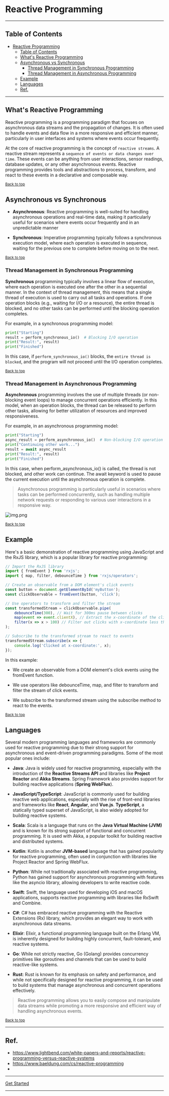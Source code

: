 # Reactive Programming

---

## Table of Contents
<!-- TOC -->
* [Reactive Programming](#reactive-programming)
  * [Table of Contents](#table-of-contents)
  * [What's Reactive Programming](#whats-reactive-programming)
  * [Asynchronous vs Synchronous](#asynchronous-vs-synchronous)
    * [Thread Management in Synchronous Programming](#thread-management-in-synchronous-programming)
    * [Thread Management in Asynchronous Programming](#thread-management-in-asynchronous-programming)
  * [Example](#example)
  * [Languages](#languages)
  * [Ref.](#ref)
<!-- TOC -->

---


## What's Reactive Programming


Reactive programming is a programming paradigm that focuses on asynchronous data streams and the propagation of changes. It is often used to handle events and data flow in a more responsive and efficient manner, particularly in user interfaces and systems where events occur frequently.

At the core of reactive programming is the concept of `reactive streams`. A reactive stream represents a `sequence of events or data changes over time`. These events can be anything from user interactions, sensor readings, database updates, or any other asynchronous events. Reactive programming provides tools and abstractions to process, transform, and react to these events in a declarative and composable way.

<sub>[Back to top](#table-of-contents)</sub>


## Asynchronous vs Synchronous

- **Asynchronous**: Reactive programming is well-suited for handling asynchronous operations and real-time data, making it particularly useful for scenarios where events occur frequently and in an unpredictable manner

- **Synchronous**: Imperative programming typically follows a synchronous execution model, where each operation is executed in sequence, waiting for the previous one to complete before moving on to the next.

<sub>[Back to top](#table-of-contents)</sub>


### Thread Management in Synchronous Programming
**Synchronous** programming typically involves a linear flow of execution, where each operation is executed one after the other in a sequential manner. In the context of thread management, this means that a single thread of execution is used to carry out all tasks and operations. If one operation blocks (e.g., waiting for I/O or a resource), the entire thread is blocked, and no other tasks can be performed until the blocking operation completes.

For example, in a synchronous programming model:

```python
print("Starting")
result = perform_synchronous_io()  # Blocking I/O operation
print("Result:", result)
print("Finished")
```

In this case, if `perform_synchronous_io()` blocks, the `entire thread is blocked`, and the program will not proceed until the I/O operation completes.

<sub>[Back to top](#table-of-contents)</sub>


### Thread Management in Asynchronous Programming
**Asynchronous** programming involves the use of multiple threads (or non-blocking event loops) to manage concurrent operations efficiently. In this model, when an operation blocks, the thread can be released to perform other tasks, allowing for better utilization of resources and improved responsiveness.

For example, in an asynchronous programming model:


```python
print("Starting")
async_result = perform_asynchronous_io()  # Non-blocking I/O operation
print("Continuing other work...")
result = await async_result
print("Result:", result)
print("Finished")
```

In this case, when perform_asynchronous_io() is called, the thread is not blocked, and other work can continue. The await keyword is used to pause the current execution until the asynchronous operation is complete.

>Asynchronous programming is particularly useful in scenarios where tasks can be performed concurrently, such as handling multiple network requests or responding to various user interactions in a responsive way.


![img.png](reactive-programming.png)

<sub>[Back to top](#table-of-contents)</sub>


## Example

Here's a basic demonstration of reactive programming using JavaScript and the RxJS library, which is a popular library for reactive programming:

```javascript
// Import the RxJS library
import { fromEvent } from 'rxjs';
import { map, filter, debounceTime } from 'rxjs/operators';

// Create an observable from a DOM element's click events
const button = document.getElementById('myButton');
const clickObservable = fromEvent(button, 'click');

// Use operators to transform and filter the stream
const transformedStream = clickObservable.pipe(
    debounceTime(300), // Wait for 300ms pause between clicks
    map(event => event.clientX), // Extract the x-coordinate of the click
    filter(x => x > 100) // Filter out clicks with x-coordinate less than 100
);

// Subscribe to the transformed stream to react to events
transformedStream.subscribe(x => {
    console.log('Clicked at x-coordinate:', x);
});
```

In this example:

- We create an observable from a DOM element's click events using the fromEvent function.

- We use operators like debounceTime, map, and filter to transform and filter the stream of click events.


- We subscribe to the transformed stream using the subscribe method to react to the events.


<sub>[Back to top](#table-of-contents)</sub>


## Languages

Several modern programming languages and frameworks are commonly used for reactive programming due to their strong support for asynchronous and event-driven programming paradigms. Some of the most popular ones include:

- **Java**: Java is widely used for reactive programming, especially with the introduction of the **Reactive Streams API** and libraries like **Project Reactor** and **Akka Streams**. Spring Framework also provides support for building reactive applications (**Spring WebFlux**).

<!--TODO:See also: [Reactive Programming in Java]()-->

- **JavaScript/TypeScript**: JavaScript is commonly used for building reactive web applications, especially with the rise of front-end libraries and frameworks like **React**, **Angular**, and **Vue.js**. **TypeScript**, a statically typed superset of JavaScript, is also widely adopted for building reactive systems.


- **Scala**: Scala is a language that runs on the **Java Virtual Machine (JVM)** and is known for its strong support of functional and concurrent programming. It is used with Akka, a popular toolkit for building reactive and distributed systems.


- **Kotlin**: Kotlin is another **JVM-based** language that has gained popularity for reactive programming, often used in conjunction with libraries like Project Reactor and Spring WebFlux.


- **Python**: While not traditionally associated with reactive programming, Python has gained support for asynchronous programming with features like the asyncio library, allowing developers to write reactive code.


- **Swift**: Swift, the language used for developing iOS and macOS applications, supports reactive programming with libraries like RxSwift and Combine.


- **C#**: C# has embraced reactive programming with the Reactive Extensions (Rx) library, which provides an elegant way to work with asynchronous data streams.


- **Elixir**: Elixir, a functional programming language built on the Erlang VM, is inherently designed for building highly concurrent, fault-tolerant, and reactive systems.


- **Go**: While not strictly reactive, Go (Golang) provides concurrency primitives like goroutines and channels that can be used to build reactive-like systems.


- **Rust**: Rust is known for its emphasis on safety and performance, and while not specifically designed for reactive programming, it can be used to build systems that manage asynchronous and concurrent operations effectively.


>Reactive programming allows you to easily compose and manipulate data streams while promoting a more responsive and efficient way of handling asynchronous events.


<sub>[Back to top](#table-of-contents)</sub>

___

## Ref.

- https://www.lightbend.com/white-papers-and-reports/reactive-programming-versus-reactive-systems
- https://www.baeldung.com/cs/reactive-programming
- 
___

[Get Started](../../../get-started.md#paradigms)

---